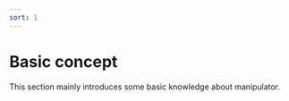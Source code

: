 ```yaml
---
sort: 1
---
```


# Basic concept

This section mainly introduces some basic knowledge about manipulator.
